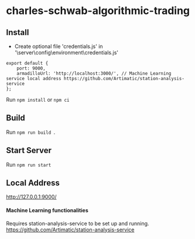# charles-schwab-algorithmic-trading

## Install
* Create optional file 'credentials.js' in '\server\config\environment\credentials.js'
```
export default {
    port: 9000,
    armadilloUrl: 'http://localhost:3000/', // Machine Learning service local address https://github.com/Artimatic/station-analysis-service
};

```

Run `npm install` or `npm ci`

## Build

Run `npm run build `.

## Start Server

Run `npm run start`

## Local Address

http://127.0.0.1:9000/

#### Machine Learning functionalities

Requires station-analysis-service to be set up and running. https://github.com/Artimatic/station-analysis-service

